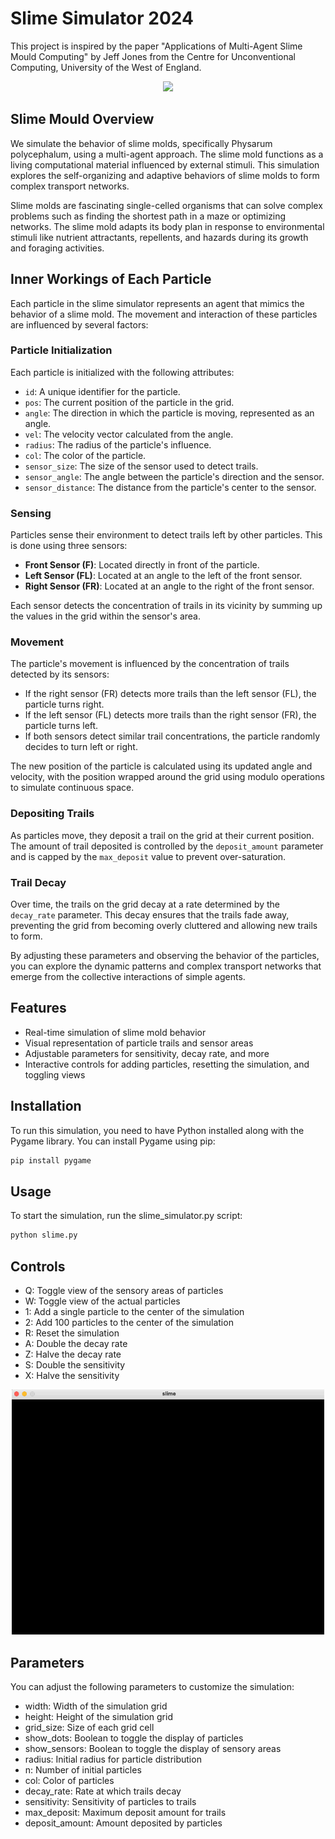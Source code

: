 # Slime Simulator 2024

This project is inspired by the paper "Applications of Multi-Agent Slime Mould Computing" by Jeff Jones from the Centre for Unconventional Computing, University of the West of England.

<p align="center">
    <img src="resources/slime.gif" width="500" />
</p>

## Slime Mould Overview

We simulate the behavior of slime molds, specifically Physarum polycephalum, using a multi-agent approach. The slime mold functions as a living computational material influenced by external stimuli. This simulation explores the self-organizing and adaptive behaviors of slime molds to form complex transport networks.

Slime molds are fascinating single-celled organisms that can solve complex problems such as finding the shortest path in a maze or optimizing networks. The slime mold adapts its body plan in response to environmental stimuli like nutrient attractants, repellents, and hazards during its growth and foraging activities.

## Inner Workings of Each Particle

Each particle in the slime simulator represents an agent that mimics the behavior of a slime mold. The movement and interaction of these particles are influenced by several factors:

### Particle Initialization

Each particle is initialized with the following attributes:
- `id`: A unique identifier for the particle.
- `pos`: The current position of the particle in the grid.
- `angle`: The direction in which the particle is moving, represented as an angle.
- `vel`: The velocity vector calculated from the angle.
- `radius`: The radius of the particle's influence.
- `col`: The color of the particle.
- `sensor_size`: The size of the sensor used to detect trails.
- `sensor_angle`: The angle between the particle's direction and the sensor.
- `sensor_distance`: The distance from the particle's center to the sensor.

### Sensing

Particles sense their environment to detect trails left by other particles. This is done using three sensors:
- **Front Sensor (F)**: Located directly in front of the particle.
- **Left Sensor (FL)**: Located at an angle to the left of the front sensor.
- **Right Sensor (FR)**: Located at an angle to the right of the front sensor.

Each sensor detects the concentration of trails in its vicinity by summing up the values in the grid within the sensor's area.

### Movement

The particle's movement is influenced by the concentration of trails detected by its sensors:
- If the right sensor (FR) detects more trails than the left sensor (FL), the particle turns right.
- If the left sensor (FL) detects more trails than the right sensor (FR), the particle turns left.
- If both sensors detect similar trail concentrations, the particle randomly decides to turn left or right.

The new position of the particle is calculated using its updated angle and velocity, with the position wrapped around the grid using modulo operations to simulate continuous space.

### Depositing Trails

As particles move, they deposit a trail on the grid at their current position. The amount of trail deposited is controlled by the `deposit_amount` parameter and is capped by the `max_deposit` value to prevent over-saturation.

### Trail Decay

Over time, the trails on the grid decay at a rate determined by the `decay_rate` parameter. This decay ensures that the trails fade away, preventing the grid from becoming overly cluttered and allowing new trails to form.

By adjusting these parameters and observing the behavior of the particles, you can explore the dynamic patterns and complex transport networks that emerge from the collective interactions of simple agents.

## Features

- Real-time simulation of slime mold behavior
- Visual representation of particle trails and sensor areas
- Adjustable parameters for sensitivity, decay rate, and more
- Interactive controls for adding particles, resetting the simulation, and toggling views

## Installation

To run this simulation, you need to have Python installed along with the Pygame library. You can install Pygame using pip:

```bash
pip install pygame
```

## Usage

To start the simulation, run the slime_simulator.py script:

```bash
python slime.py
```

## Controls
- Q: Toggle view of the sensory areas of particles
- W: Toggle view of the actual particles
- 1: Add a single particle to the center of the simulation
- 2: Add 100 particles to the center of the simulation
- R: Reset the simulation
- A: Double the decay rate
- Z: Halve the decay rate
- S: Double the sensitivity
- X: Halve the sensitivity

<p align="center">
    <img src="resources/balls.gif" width="500" />
</p>

## Parameters

You can adjust the following parameters to customize the simulation:

- width: Width of the simulation grid
- height: Height of the simulation grid
- grid_size: Size of each grid cell
- show_dots: Boolean to toggle the display of particles
- show_sensors: Boolean to toggle the display of sensory areas
- radius: Initial radius for particle distribution
- n: Number of initial particles
- col: Color of particles
- decay_rate: Rate at which trails decay
- sensitivity: Sensitivity of particles to trails
- max_deposit: Maximum deposit amount for trails
- deposit_amount: Amount deposited by particles
